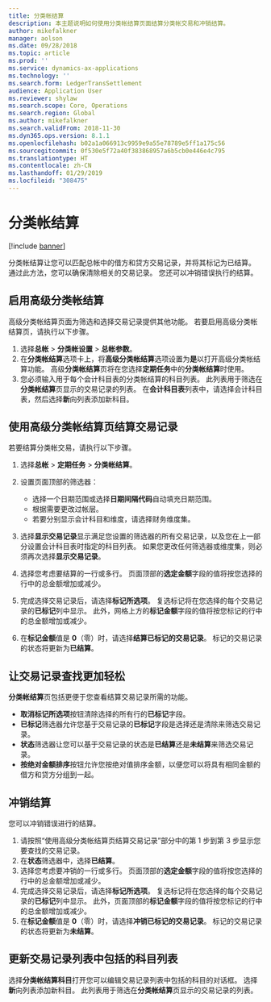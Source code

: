 ```yaml
---
title: 分类帐结算
description: 本主题说明如何使用分类帐结算页面结算分类帐交易和冲销结算。
author: mikefalkner
manager: aolson
ms.date: 09/28/2018
ms.topic: article
ms.prod: ''
ms.service: dynamics-ax-applications
ms.technology: ''
ms.search.form: LedgerTransSettlement
audience: Application User
ms.reviewer: shylaw
ms.search.scope: Core, Operations
ms.search.region: Global
ms.author: mikefalkner
ms.search.validFrom: 2018-11-30
ms.dyn365.ops.version: 8.1.1
ms.openlocfilehash: b02a1a066913c9959e9a55e78789e5ff1a175c56
ms.sourcegitcommit: 0f530e5f72a40f383868957a6b5cb0e446e4c795
ms.translationtype: HT
ms.contentlocale: zh-CN
ms.lasthandoff: 01/29/2019
ms.locfileid: "308475"
---
```

# <a name="ledger-settlements"></a>分类帐结算

[!include [banner](../includes/banner.md)]

分类帐结算让您可以匹配总帐中的借方和贷方交易记录，并将其标记为已结算。 通过此方法，您可以确保清除相关的交易记录。 您还可以冲销错误执行的结算。

## <a name="enable-advanced-ledger-settlements"></a>启用高级分类帐结算

高级分类帐结算页面为筛选和选择交易记录提供其他功能。 若要启用高级分类帐结算页，请执行以下步骤。

1. 选择**总帐** \> **分类帐设置** \> **总帐参数**。 
2. 在**分类帐结算**选项卡上，将**高级分类帐结算**选项设置为**是**以打开高级分类帐结算功能。 高级**分类帐结算**页将在您选择**定期任务**中的**分类帐结算**时使用。 
3. 您必须输入用于每个会计科目表的分类帐结算的科目列表。 此列表用于筛选在**分类帐结算**页显示的交易记录的列表。 在**会计科目表**列表中，请选择会计科目表，然后选择**新**向列表添加新科目。

## <a name="settle-transactions-by-using-the-advanced-ledger-settlements-page"></a>使用高级分类帐结算页结算交易记录

若要结算分类帐交易，请执行以下步骤。

1. 选择**总帐** \> **定期任务** \> **分类帐结算**。
2. 设置页面顶部的筛选器：

    - 选择一个日期范围或选择**日期间隔代码**自动填充日期范围。
    - 根据需要更改过帐层。
    - 若要分别显示会计科目和维度，请选择财务维度集。

3. 选择**显示交易记录**显示满足您设置的筛选器的所有交易记录，以及您在上一部分设置会计科目表时指定的科目列表。 如果您更改任何筛选器或维度集，则必须再次选择**显示交易记录**。
4. 选择您考虑要结算的一行或多行。 页面顶部的**选定金额**字段的值将按您选择的行中的总金额增加或减少。
5. 完成选择交易记录后，请选择**标记所选项**。 复选标记将在您选择的每个交易记录的**已标记**列中显示。 此外，网格上方的**标记金额**字段的值将按您标记的行中的总金额增加或减少。
6. 在**标记金额**值是 **0**（零）时，请选择**结算已标记的交易记录**。 标记的交易记录的状态将更新为**已结算**。

## <a name="make-transactions-easier-to-find"></a>让交易记录查找更加轻松

**分类帐结算**页包括更便于您查看结算交易记录所需的功能。

- **取消标记所选项**按钮清除选择的所有行的**已标记**字段。
- **已标记**筛选器允许您基于交易记录的**已标记**字段是选择还是清除来筛选交易记录。
- **状态**筛选器让您可以基于交易记录的状态是**已结算**还是**未结算**来筛选交易记录。
- **按绝对金额排序**按钮允许您按绝对值排序金额，以便您可以将具有相同金额的借方和贷方分组到一起。

## <a name="reverse-a-settlement"></a>冲销结算

您可以冲销错误进行的结算。

1. 请按照“使用高级分类帐结算页结算交易记录”部分中的第 1 步到第 3 步显示您要查找的交易记录。
2. 在**状态**筛选器中，选择**已结算**。
3. 选择您考虑要冲销的一行或多行。 页面顶部的**选定金额**字段的值将按您选择的行中的总金额增加或减少。
4. 完成选择交易记录后，请选择**标记所选项**。 复选标记将在您选择的每个交易记录的**已标记**列中显示。 此外，页面顶部的**标记金额**字段的值将按您标记的行中的总金额增加或减少。
5. 在**标记金额**值是 **0**（零）时，请选择**冲销已标记的交易记录**。 标记的交易记录的状态将更新为**未结算**。

## <a name="update-the-list-of-accounts-that-are-included-in-the-list-of-transactions"></a>更新交易记录列表中包括的科目列表

选择**分类帐结算科目**打开您可以编辑交易记录列表中包括的科目的对话框。 选择**新**向列表添加新科目。 此列表用于筛选在**分类帐结算**页显示的交易记录的列表。
